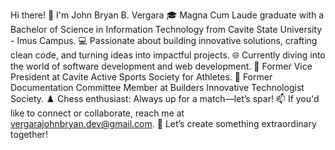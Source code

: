 Hi there! 👋 I'm John Bryan B. Vergara
🎓 Magna Cum Laude graduate with a Bachelor of Science in Information Technology from Cavite State University - Imus Campus.
💻 Passionate about building innovative solutions, crafting clean code, and turning ideas into impactful projects.
🌐 Currently diving into the world of software development and web development.
🤝 Former Vice President at Cavite Active Sports Society for Athletes.
📝 Former Documentation Committee Member at Builders Innovative Technologist Society.
♟️ Chess enthusiast: Always up for a match—let’s spar!
📫 If you'd like to connect or collaborate, reach me at vergarajohnbryan.dev@gmail.com.
🚀 Let’s create something extraordinary together!
